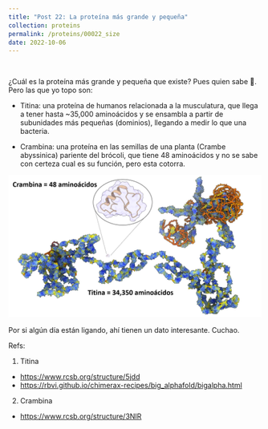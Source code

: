 ```yaml
---
title: "Post 22: La proteína más grande y pequeña"
collection: proteins
permalink: /proteins/00022_size
date: 2022-10-06
---
```


&nbsp;


¿Cuál es la proteína más grande y pequeña que existe? Pues quien sabe 🤷. Pero las que yo topo son:

* Titina: una proteína de humanos relacionada a la musculatura, que llega a tener hasta ~35,000 aminoácidos y se ensambla a partir de subunidades más pequeñas (dominios), llegando a medir lo que una bacteria.

* Crambina: una proteína en las semillas de una planta (Crambe abyssinica) pariente del brócoli, que tiene 48 aminoácidos y no se sabe con certeza cual es su función, pero esta cotorra.

![img](/images/proteins/00022_size.jpg)

Por si algún día están ligando, ahí tienen un dato interesante. Cuchao.

Refs:

1. Titina
* https://www.rcsb.org/structure/5jdd
* https://rbvi.github.io/chimerax-recipes/big_alphafold/bigalpha.html

2. Crambina
* https://www.rcsb.org/structure/3NIR 
